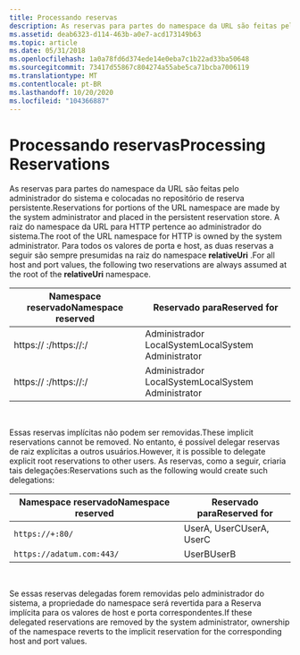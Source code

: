 ```yaml
---
title: Processando reservas
description: As reservas para partes do namespace da URL são feitas pelo administrador do sistema e colocadas no repositório de reserva persistente.
ms.assetid: deab6323-d114-463b-a0e7-acd173149b63
ms.topic: article
ms.date: 05/31/2018
ms.openlocfilehash: 1a0a78fd6d374ede14e0eba7c1b22ad33ba50648
ms.sourcegitcommit: 73417d55867c804274a55abe5ca71bcba7006119
ms.translationtype: MT
ms.contentlocale: pt-BR
ms.lasthandoff: 10/20/2020
ms.locfileid: "104366887"
---
```

# <a name="processing-reservations"></a><span data-ttu-id="4fe92-103">Processando reservas</span><span class="sxs-lookup"><span data-stu-id="4fe92-103">Processing Reservations</span></span>

<span data-ttu-id="4fe92-104">As reservas para partes do namespace da URL são feitas pelo administrador do sistema e colocadas no repositório de reserva persistente.</span><span class="sxs-lookup"><span data-stu-id="4fe92-104">Reservations for portions of the URL namespace are made by the system administrator and placed in the persistent reservation store.</span></span> <span data-ttu-id="4fe92-105">A raiz do namespace da URL para HTTP pertence ao administrador do sistema.</span><span class="sxs-lookup"><span data-stu-id="4fe92-105">The root of the URL namespace for HTTP is owned by the system administrator.</span></span> <span data-ttu-id="4fe92-106">Para todos os valores de porta e host, as duas reservas a seguir são sempre presumidas na raiz do namespace **relativeUri** .</span><span class="sxs-lookup"><span data-stu-id="4fe92-106">For all host and port values, the following two reservations are always assumed at the root of the **relativeUri** namespace.</span></span>



| <span data-ttu-id="4fe92-107">Namespace reservado</span><span class="sxs-lookup"><span data-stu-id="4fe92-107">Namespace reserved</span></span>                 | <span data-ttu-id="4fe92-108">Reservado para</span><span class="sxs-lookup"><span data-stu-id="4fe92-108">Reserved for</span></span>              |
|------------------------------------|---------------------------|
| <span data-ttu-id="4fe92-109"> https:// <host> :<port>/</span><span class="sxs-lookup"><span data-stu-id="4fe92-109">https://<host>:<port>/</span></span>  | <span data-ttu-id="4fe92-110">Administrador LocalSystem</span><span class="sxs-lookup"><span data-stu-id="4fe92-110">LocalSystem Administrator</span></span> |
| <span data-ttu-id="4fe92-111"> https:// <host> :<port>/</span><span class="sxs-lookup"><span data-stu-id="4fe92-111">https://<host>:<port>/</span></span> | <span data-ttu-id="4fe92-112">Administrador LocalSystem</span><span class="sxs-lookup"><span data-stu-id="4fe92-112">LocalSystem Administrator</span></span> |



 

<span data-ttu-id="4fe92-113">Essas reservas implícitas não podem ser removidas.</span><span class="sxs-lookup"><span data-stu-id="4fe92-113">These implicit reservations cannot be removed.</span></span> <span data-ttu-id="4fe92-114">No entanto, é possível delegar reservas de raiz explícitas a outros usuários.</span><span class="sxs-lookup"><span data-stu-id="4fe92-114">However, it is possible to delegate explicit root reservations to other users.</span></span> <span data-ttu-id="4fe92-115">As reservas, como a seguir, criaria tais delegações:</span><span class="sxs-lookup"><span data-stu-id="4fe92-115">Reservations such as the following would create such delegations:</span></span>



| <span data-ttu-id="4fe92-116">Namespace reservado</span><span class="sxs-lookup"><span data-stu-id="4fe92-116">Namespace reserved</span></span>        | <span data-ttu-id="4fe92-117">Reservado para</span><span class="sxs-lookup"><span data-stu-id="4fe92-117">Reserved for</span></span> |
|---------------------------|--------------|
| `https://+:80/`           | <span data-ttu-id="4fe92-118">UserA, UserC</span><span class="sxs-lookup"><span data-stu-id="4fe92-118">UserA, UserC</span></span> |
| `https://adatum.com:443/` | <span data-ttu-id="4fe92-119">UserB</span><span class="sxs-lookup"><span data-stu-id="4fe92-119">UserB</span></span>        |



 

<span data-ttu-id="4fe92-120">Se essas reservas delegadas forem removidas pelo administrador do sistema, a propriedade do namespace será revertida para a Reserva implícita para os valores de host e porta correspondentes.</span><span class="sxs-lookup"><span data-stu-id="4fe92-120">If these delegated reservations are removed by the system administrator, ownership of the namespace reverts to the implicit reservation for the corresponding host and port values.</span></span>

 

 




